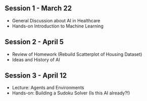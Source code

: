 ## Session 1 - March 22

- General Discussion about AI in Healthcare
- Hands-on Introduction to Machine Learning


## Session 2 - April 5

- Review of Homework (Rebuild Scatterplot of Housing Dataset)
- Ideas and History of AI


## Session 3 - April 12

- Lecture: Agents and Environments
- Hands-on: Building a Sudoku Solver (Is this AI already?!)

